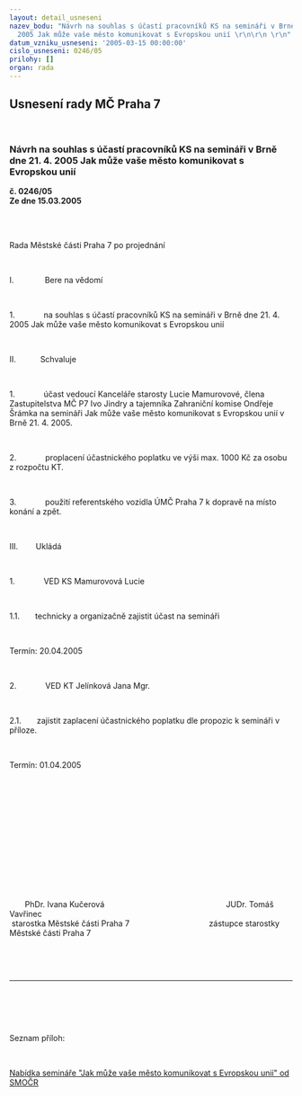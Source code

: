```yaml
---
layout: detail_usneseni
nazev_bodu: "Návrh na souhlas s účastí pracovníků KS na semináři v Brně dne 21. 4.
  2005 Jak může vaše město komunikovat s Evropskou unií \r\n\r\n \r\n"
datum_vzniku_usneseni: '2005-03-15 00:00:00'
cislo_usneseni: 0246/05
prilohy: []
organ: rada
---
```

<div id="ucUsn_pList" class="usn">
	<span><h2>Usnesení rady MČ Praha 7 </h2>
<br></span><div class="standBody">
<span><h3>Návrh na souhlas s účastí pracovníků KS na semináři v Brně dne 21. 4. 2005 Jak může vaše město komunikovat s Evropskou unií 

 
</h3></span><div class="center">
		<strong>č. 0246/05</strong><br>
	</div>
<div class="center">
		<strong>Ze dne 15.03.2005</strong><br><br>
	</div>
<p><span><?xml:namespace prefix = o ns = "urn:schemas-microsoft-com:office:office" /><p></p></span></p>
<br><p>Rada Městské části Praha 7 po projednání</p>
<br><p><span>I.<span>              </span></span>Bere na vědomí</p>
<br><p><span>1.<span>             </span></span>na souhlas s účastí pracovníků KS na semináři v Brně dne 21. 4. 2005 Jak může vaše město komunikovat s Evropskou unií </p>
<br><p><span>II.<span>           </span></span>Schvaluje</p>
<br><p><span>1.<span>             </span></span>účast vedoucí Kanceláře starosty Lucie Mamurovové, člena Zastupitelstva MČ P7 Ivo Jindry a tajemníka Zahraniční komise Ondřeje Šrámka na semináři Jak může vaše město komunikovat s Evropskou unií v Brně 21. 4. 2005.</p>
<br><p><span>2.<span>             </span></span>proplacení účastnického poplatku ve výši max. 1000 Kč za osobu z rozpočtu KT.</p>
<br><p><span>3.<span>             </span></span>použití referentského vozidla ÚMČ Praha 7 k dopravě na místo konání a zpět.</p>
<br><p><span>III.<span>        </span></span>Ukládá</p>
<br><p><span>1.<span>             </span></span>VED KS Mamurovová Lucie</p>
<br><p><span>1.1.<span>       </span></span>technicky a organizačně zajistit účast na semináři</p>
<br><p>Termín: 20.04.2005</p>
<br><p><span>2.<span>             </span></span>VED KT Jelínková Jana Mgr.</p>
<br><p><span>2.1.<span>       </span></span>zajistit zaplacení účastnického poplatku dle propozic k semináři v příloze.</p>
<br><p>Termín: 01.04.2005</p>
<br><p align="left"><p> </p></p>
<br><p><p> </p></p>
<br><p><p> </p></p>
<br><p><span>       </span>PhDr. Ivana Kučerová<span>                                         </span><span>              </span>JUDr. Tomáš Vavřinec <br><span> </span>starostka Městské části Praha 7<span>                                 </span><span>   </span>zástupce starostky Městské části Praha 7</p>
<br><p><br></p>
<hr>
<br><br><p></p>
<br><p>Seznam příloh:</p>
<br><p><a href="http://www.praha7.cz/zdroj.aspx?typ=4&amp;Id=2803&amp;sh=1860871358" target="_blank" border>Nabídka semináře "Jak může vaše město komunikovat s Evropskou unií" od SMOČR </a></p>
</div>
</div>